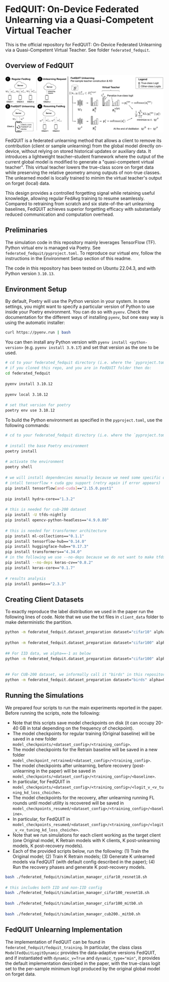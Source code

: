 # FedQUIT: On-Device Federated Unlearning via a Quasi-Competent Virtual Teacher
This is the official repository for FedQUIT: On-Device Federated Unlearning via a Quasi-Competent Virtual Teacher.
See folder `federated_fedquit`.

## Overview of FedQUIT
![Visualization of FedQUIT method](federated_fedquit/img/virtual_teacher.jpg)

FedQUIT is a federated unlearning method that allows a client to remove its contribution
(client or sample unlearning) from the global model directly on-device, without relying on stored historical updates or 
auxiliary data. It introduces a lightweight teacher–student framework where the output of the
current global model is modified to generate a "quasi-competent virtual teacher".
This virtual teacher lowers the true-class score on forget data 
while preserving the relative geometry among outputs of non-true classes.
The unlearned model is locally trained to mimim the virtual teacher's output on forget (local) data.

This design provides a controlled forgetting signal while retaining useful knowledge, 
allowing regular FedAvg training to resume seamlessly. Compared to retraining from scratch 
and six state-of-the-art unlearning baselines, FedQUIT achieves superior forgetting efficacy 
with substantially reduced communication and computation overhead.

## Preliminaries
The simulation code in this repository mainly leverages TensorFlow (TF). 
Python virtual env is managed via Poetry.
See `federated_fedquit/pyproject.toml`. To reproduce our virtual env,
follow the instructions in the Environment Setup section of this readme.

The code in this repository has been tested on Ubuntu 22.04.3,
and with Python version `3.10.13`.

## Environment Setup
By default, Poetry will use the Python version in your system. 
In some settings, you might want to specify a particular version of Python 
to use inside your Poetry environment. You can do so with `pyenv`. 
Check the documentation for the different ways of installing `pyenv`,
but one easy way is using the automatic installer:

```bash
curl https://pyenv.run | bash
```
You can then install any Python version with `pyenv install <python-version>`
(e.g. `pyenv install 3.9.17`) and set that version as the one to be used. 
```bash
# cd to your federated_fedquit directory (i.e. where the `pyproject.toml` is)
# if you cloned this repo, and you are in FedQUIT folder then do:
cd federated_fedquit

pyenv install 3.10.12

pyenv local 3.10.12

# set that version for poetry
poetry env use 3.10.12
```
To build the Python environment as specified in the `pyproject.toml`, use the following commands:
```bash
# cd to your federated_fedquit directory (i.e. where the `pyproject.toml` is)

# install the base Poetry environment
poetry install

# activate the environment
poetry shell

# we will install dependencies manually because we need some specific ones
# intall tensorflow + cuda gpu support (retry again if error appears)
pip install tensorflow[and-cuda]=="2.15.0.post1"

pip install hydra-core=="1.3.2"

# this is needed for cub-200 dataset
pip install -U tfds-nightly
pip install opencv-python-headless=="4.9.0.80"

# this is needed for transformer architecture
pip install ml-collections=="0.1.1"
pip install tensorflow-hub=="0.14.0"
pip install huggingface-hub=="0.17.3"
pip install transformers=="4.34.0"
# in the following we use --no-deps because we do not want to make tfds updated
pip install --no-deps keras-cv=="0.8.2"
pip install keras-core=="0.1.7"

# results analysis
pip install pandas=="2.3.3"
```

## Creating Client Datasets
To exactly reproduce the label distribution we used in the paper run the following lines of code.
Note that we use the txt files in `client_data` folder to make deterministic the partition.

```bash
python -m federated_fedquit.dataset_preparation dataset="cifar10" alpha=0.3 total_clients=10

python -m federated_fedquit.dataset_preparation dataset="cifar100" alpha=0.1 total_clients=10

## For IID data, we alpha==-1 as below
python -m federated_fedquit.dataset_preparation dataset="cifar100" alpha=-1 total_clients=10


## For CUB-200 dataset, we informally call it "birds" in this repository
python -m federated_fedquit.dataset_preparation dataset="birds" alpha=0.1 total_clients=10
```

## Running the Simulations
We prepared four scripts to run the main experiments reported in the paper.
Before running the scripts, note the following:
* Note that this scripts save model checkpoints on disk (it can occupy 20-40 GB in total depending on the frequency of checkpoint).
* The model checkpoints for regular training (Original baseline) will be saved in a new folder `model_checkpoints/<dataset_config>/<training_config>`.
* The model checkpoints for the Retrain baseline will be saved in a new folder `model_checkpoint_retrained/<dataset_config>/<training_config>`. 
* The model checkpoints after unlearning, before recovery (post-unlearning in the paper) will be saved in `model_checkpoints/<dataset_config>/<training_config>/<baseline>`.
* In particular, for FedQUIT in `model_checkpoints/<dataset_config>/<training_config>/<logit_v_<v_tuning_kd_loss_choiche>`.
* The model checkpoints for the recovery, after unlearning running FL rounds until model utility is recovered will be saved in `model_checkpoints_resumed/<dataset_config>/<training_config>/<baseline>`.
* In particular, for FedQUIT in `model_checkpoints_resumed/<dataset_config>/<training_config>/<logit_v_<v_tuning_kd_loss_choiche>`.
* Note that we run simulations for each client working as the target client (one Original model, K Retrain models with K clients, K post-unlearning models, K post-recovery models).
* Each of the provided scripts below, run the following: (1) Train the Original model; (2) Train K Retrain models; (3) Generate K unlearned models via FedQUIT (with default config described in the paper); (4) Run the recovery phases and generate K post-recovery models.
```bash
bash ./federated_fedquit/simulation_manager_cifar10_resnet18.sh

# this includes both IID and non-IID config
bash ./federated_fedquit/simulation_manager_cifar100_resnet18.sh

bash ./federated_fedquit/simulation_manager_cifar100_mitb0.sh

bash ./federated_fedquit/simulation_manager_cub200._mitb0.sh
```
## FedQUIT Unlearning Implementation
The implementation of FedQUIT can be found in `federated_fedquit/fedquit_training`.
In particular, the class class `ModelFedQuitLogitDynamic` provides the data-adaptive versions FedQUIT,
and if instantiated with `dynamic_v=True` and `dynamic_type="min"`, it provides the default implementation
described in the paper, with the true-class logit set to the per-sample minimum logit 
produced by the original global model on forget data.

